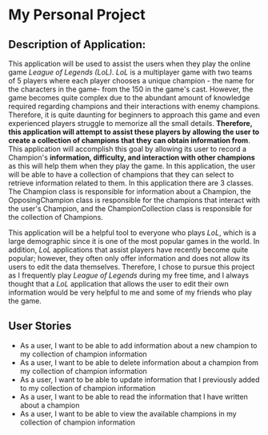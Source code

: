 # My Personal Project

## Description of Application:
This application will be used to assist the users when they play the online
game *League of Legends (LoL)*. *LoL* is a multiplayer game with two teams
of 5 players where each player chooses a unique champion - the name for the
characters in the game- from the 150 in the game's cast. However, the game becomes quite complex due to the abundant
amount of knowledge required regarding champions and their interactions with enemy champions. Therefore, it is quite 
daunting for beginners to approach this game and even experienced players struggle to memorize all the small details. 
**Therefore, this application will attempt to assist these players by allowing the user to create a collection of 
champions that they can obtain information from**. This application will accomplish this goal by allowing its user to 
record a Champion's **information, difficulty, and interaction with other champions** as this will help them when they
play the game. In this application, the user will be able to have a collection of champions that they can select to 
retrieve information related to them. In this application there are 3 classes. The Champion class is responsible for
information about a Champion, the OpposingChampion class is responsible for the champions that interact with the user's
Champion, and the ChampionCollection class is responsible for the collection of Champions.

This application will be a helpful tool to everyone who plays *LoL*, which
is a large demographic since it is one of the most popular games in the world. In addition, *LoL*
applications that assist players have recently become quite popular; however, they often only offer information
and does not allow its users to edit the data themselves. Therefore, I chose to pursue this project as I 
frequently play *League of Legends* during my free time, and I always thought that a *LoL* application that allows
the user to edit their own information would be very helpful to me and some of my friends who play the game.


## User Stories

- As a user, I want to be able to add information about a new champion to my collection of champion information
- As a user, I want to be able to delete information about a champion from my collection of champion information
- As a user, I want to be able to update information that I previously added to my collection of champion information
- As a user, I want to be able to read the information that I have written about a champion
- As a user, I want to be able to view the available champions in my collection of champion information